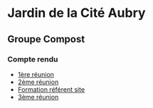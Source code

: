 # Jardin de la Cité Aubry
## Groupe Compost
### Compte rendu   
- [1ère réunion](2019/06/10/cr1)
- [2ème réunion](2019/06/23/cr2)
- [Formation référent site](2019/06/29/cr-formation-referent-site)
- [3ème réunion](2019/07/03/cr3)
